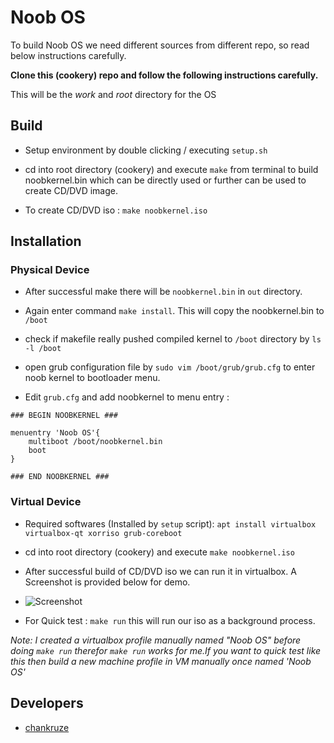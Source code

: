 # Noob OS

To build Noob OS we need different sources from different repo, so read below instructions carefully.

**Clone this (cookery) repo and follow the following instructions carefully.**

This will be the _work_ and _root_ directory for the OS

## Build

- Setup environment by double clicking / executing `setup.sh`

- cd into root directory (cookery) and execute `make` from terminal to build noobkernel.bin which can be directly used or further can be used to create CD/DVD image.

- To create CD/DVD iso : `make noobkernel.iso`


## Installation

### Physical Device

- After successful make there will be `noobkernel.bin` in `out` directory.

- Again enter command `make install`. This will copy the noobkernel.bin to `/boot`

- check if makefile really pushed compiled kernel to `/boot` directory by `ls -l /boot`

- open grub configuration file by `sudo vim /boot/grub/grub.cfg` to enter noob kernel to bootloader menu.

- Edit `grub.cfg` and add  noobkernel to menu entry :

```
### BEGIN NOOBKERNEL ###

menuentry 'Noob OS'{
	multiboot /boot/noobkernel.bin
	boot
}

### END NOOBKERNEL ###
```

### Virtual Device

- Required softwares (Installed by `setup` script): `apt install virtualbox virtualbox-qt xorriso grub-coreboot`

- cd into root directory (cookery) and execute `make noobkernel.iso`

- After successful build of CD/DVD iso we can run it in virtualbox. A Screenshot is provided below for demo.

- ![Screenshot](https://image.ibb.co/k4o2eU/Screenshot_from_2018_10_10_17_38_24.png)


- For Quick test : `make run` this will run our iso as a background process.

_Note: I created a virtualbox profile manually named "Noob OS" before doing `make run` therefor `make run` works for me.If you want to quick test like this then build a new machine profile in VM manually once named 'Noob OS'_

## Developers

- [chankruze](https://github.com/chankruze)